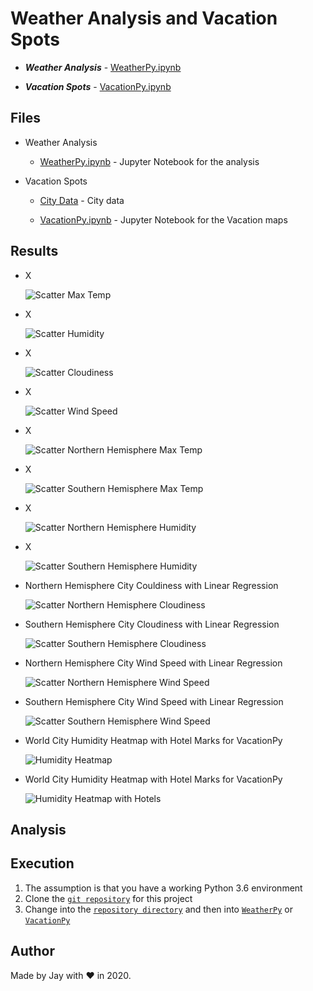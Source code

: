 # Weather Analysis and Vacation Spots

- **_Weather Analysis_** - [WeatherPy.ipynb](WeatherPy/WeatherPy.ipynb)

- **_Vacation Spots_** - [VacationPy.ipynb](VacationPy/VacationPy.ipynb)

## Files

- Weather Analysis

  - [WeatherPy.ipynb](WeatherPy/WeatherPy.ipynb) - Jupyter Notebook for the analysis

- Vacation Spots

  - [City Data](WeatherPy/output_data/cities.csv) - City data

  - [VacationPy.ipynb](VacationPy/VacationPy.ipynb) - Jupyter Notebook for the Vacation maps

## Results

- X

  ![Scatter Max Temp](WeatherPy/images/scatter_max_temp.png)

- X

  ![Scatter Humidity](WeatherPy/images/scatter_humidity.png)

- X

  ![Scatter Cloudiness](WeatherPy/images/scatter_cloudiness.png)

- X

  ![Scatter Wind Speed](WeatherPy/images/scatter_wind_speed.png)

- X

  ![Scatter Northern Hemisphere Max Temp](WeatherPy/images/scatter_nh_max_temp.png)

- X

  ![Scatter Southern Hemisphere Max Temp](WeatherPy/images/scatter_sh_max_temp.png)

- X

  ![Scatter Northern Hemisphere Humidity](WeatherPy/images/scatter_nh_humidity.png)

- X

  ![Scatter Southern Hemisphere Humidity](WeatherPy/images/scatter_sh_humidity.png)

- Northern Hemisphere City Couldiness with Linear Regression

  ![Scatter Northern Hemisphere Cloudiness](WeatherPy/images/scatter_nh_cloudiness.png)

- Southern Hemisphere City Cloudiness with Linear Regression

  ![Scatter Southern Hemisphere Cloudiness](WeatherPy/images/scatter_sh_cloudiness.png)

- Northern Hemisphere City Wind Speed with Linear Regression

  ![Scatter Northern Hemisphere Wind Speed](WeatherPy/images/scatter_nh_wind_speed.png)

- Southern Hemisphere City Wind Speed with Linear Regression

  ![Scatter Southern Hemisphere Wind Speed](WeatherPy/images/scatter_sh_wind_speed.png)

- World City Humidity Heatmap with Hotel Marks for VacationPy

  ![Humidity Heatmap](VacationPy/images/heatmap_world_humidity.png)

- World City Humidity Heatmap with Hotel Marks for VacationPy

  ![Humidity Heatmap with Hotels](VacationPy/images/heatmap_world_humidity_marker.png)

## Analysis

## Execution

1. The assumption is that you have a working Python 3.6 environment
1. Clone the [`git repository`](https://github.com/jayhjman/python-api-challenge) for this project
1. Change into the [`repository directory`](https://github.com/jayhjman/python-api-challenge) and then into [`WeatherPy`](WeatherPy/) or [`VacationPy`](VacationPy/)

## Author

Made by Jay with :heart: in 2020.
